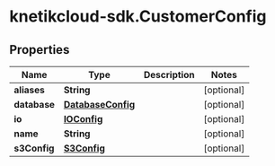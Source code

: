 # knetikcloud-sdk.CustomerConfig

## Properties
Name | Type | Description | Notes
------------ | ------------- | ------------- | -------------
**aliases** | **String** |  | [optional] 
**database** | [**DatabaseConfig**](DatabaseConfig.md) |  | [optional] 
**io** | [**IOConfig**](IOConfig.md) |  | [optional] 
**name** | **String** |  | [optional] 
**s3Config** | [**S3Config**](S3Config.md) |  | [optional] 


